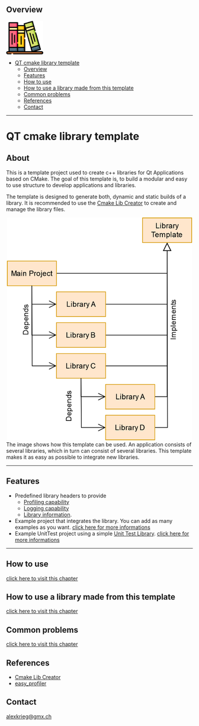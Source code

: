 ## Overview
<img src="documentation/Images/Icons/bookshelf.png" alt="QT_cmake_library_template"  width="100" style="vertical-align:middle;">

- [QT cmake library template](#qt-cmake-library-template)
  - [Overview](#overview)
  - [Features](#features)
  - [How to use](documentation/HowToUse.md)
  - [How to use a library made from this template](documentation/HowToUseALibrary.md)
  - [Common problems](documentation/CommonProblems.md)
  - [References](#references)
  - [Contact](#contact)
  
---
# QT cmake library template
## About
This is a template project used to create c++ libraries for Qt Applications based on CMake.
The goal of this template is, to build a modular and easy to use structure to develop applications and libraries.

The template is designed to generate both, dynamic and static builds of a library.
It is recommended to use the [Cmake Lib Creator](https://github.com/KROIA/CmakeLibCreator) to create and manage the library files.

<div style="text-align: center;">
    <img src="documentation/Images/LibraryHirarchy.png" alt="Overview" width="500"/>
</div>
The image shows how this template can be used.
An application consists of several libraries, which in turn can consist of several libraries.
This template makes it as easy as possible to integrate new libraries.

---
## Features
* Predefined library headers to provide
  * [Profiling capability](documentation/EasyProfilerIntegration.md)
  * [Logging capability](documentation/LoggerIntegration.md)
  * [Library information](documentation/CoreFolder.md/#LibraryName_info.h).
* Example project that integrates the library.
You can add as many examples as you want.
[click here for more informations](documentation/ExamplesFolder.md)
* Example UnitTest project using a simple [Unit Test Library](https://github.com/KROIA/UnitTest).
[click here for more informations](documentation/UnitTestsFolder.md)

---
## How to use
[click here to visit this chapter](documentation/HowToUse.md)
## How to use a library made from this template
[click here to visit this chapter](documentation/HowToUseALibrary.md)
## Common problems
[click here to visit this chapter](documentation/CommonProblems.md)

## References
- [Cmake Lib Creator](https://github.com/KROIA/CmakeLibCreator)
- [easy_profiler](https://github.com/yse/easy_profiler)

## Contact
alexkrieg@gmx.ch
